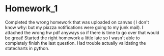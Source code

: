 # Homework_1



Completed the wrong homework that was uploaded on canvas ( I don't know why: but my piazza notifications were going to my junk mail). I attached the wrong hw pdf anyways so if there is time to go over that would be great! Started the right homework a little late so I wasn't able to completely finish the last question. Had trouble actually validating the statecharts in python.
